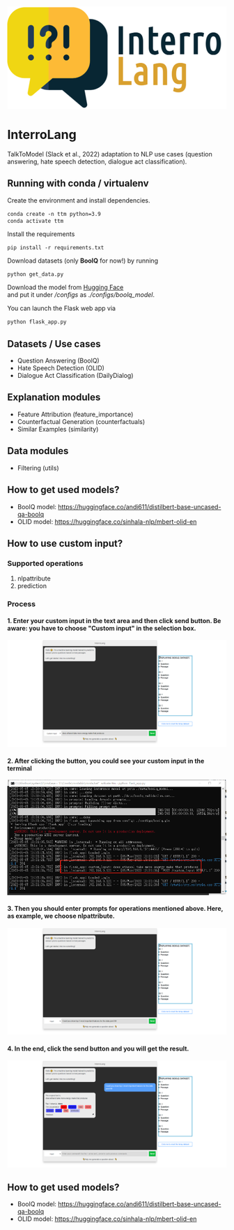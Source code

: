 <p align="center">
<img src="static/images/banner.png" alt="drawing" width="600"/>
</p>

# InterroLang

TalkToModel (Slack et al., 2022) adaptation to NLP use cases (question answering, hate speech detection, dialogue act classification).


## Running with conda / virtualenv

Create the environment and install dependencies.

```shell
conda create -n ttm python=3.9
conda activate ttm
```

Install the requirements
```shell
pip install -r requirements.txt
```

Download datasets (only **BoolQ** for now!) by running
```python
python get_data.py
```

Download the model from [Hugging Face](https://huggingface.co/andi611/distilbert-base-uncased-qa-boolq/tree/main)  
and put it under _/configs_ as _./configs/boolq_model_.

You can launch the Flask web app via
```python
python flask_app.py
```


## Datasets / Use cases
* Question Answering (BoolQ)
* Hate Speech Detection (OLID)
* Dialogue Act Classification (DailyDialog)

## Explanation modules
* Feature Attribution (feature_importance)
* Counterfactual Generation (counterfactuals)
* Similar Examples (similarity)

## Data modules
* Filtering (utils)

## How to get used models?
- BoolQ model: https://huggingface.co/andi611/distilbert-base-uncased-qa-boolq
- OLID model: https://huggingface.co/sinhala-nlp/mbert-olid-en

## How to use custom input?
### Supported operations
1. nlpattribute
2. prediction

### Process
#### 1. Enter your custom input in the text area and then click send button. Be aware: you have to choose **"Custom input"** in the selection box.
![](./templates/images/custom_input.png)

#### 2. After clicking the button, you could see your custom input in the terminal
![](./templates/images/terminal.png)

#### 3. Then you should enter prompts for operations mentioned above. Here, as example, we choose nlpattribute.
![](./templates/images/input.png)

#### 4. In the end, click the send button and you will get the result.
![](./templates/images/result.png)



## How to get used models?
- BoolQ model: https://huggingface.co/andi611/distilbert-base-uncased-qa-boolq
- OLID model: https://huggingface.co/sinhala-nlp/mbert-olid-en

